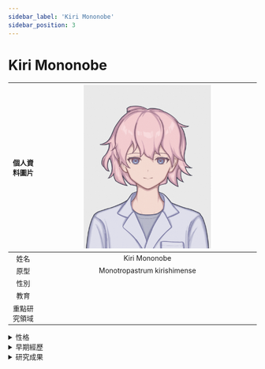 ```yaml
---
sidebar_label: 'Kiri Mononobe'
sidebar_position: 3
---
```


# Kiri Mononobe

|個人資料圖片|<img src="https://raw.githubusercontent.com/Monoginryoso/ocwiki/0f9920c2d28c3c935f9594bad5a9c50fead69248/static/img/mk-profile.svg" width="60%" />|
|:--:|:--:|
|姓名|Kiri Mononobe|
|原型|Monotropastrum kirishimense|
|性別| |
|教育| |
|重點研究領域| |

<details>
  <summary>性格</summary>
  Placeholder
</details>

<details>
  <summary>早期經歷</summary>
  Placeholder
</details>

<details>
  <summary>研究成果</summary>
  Placeholder
</details>